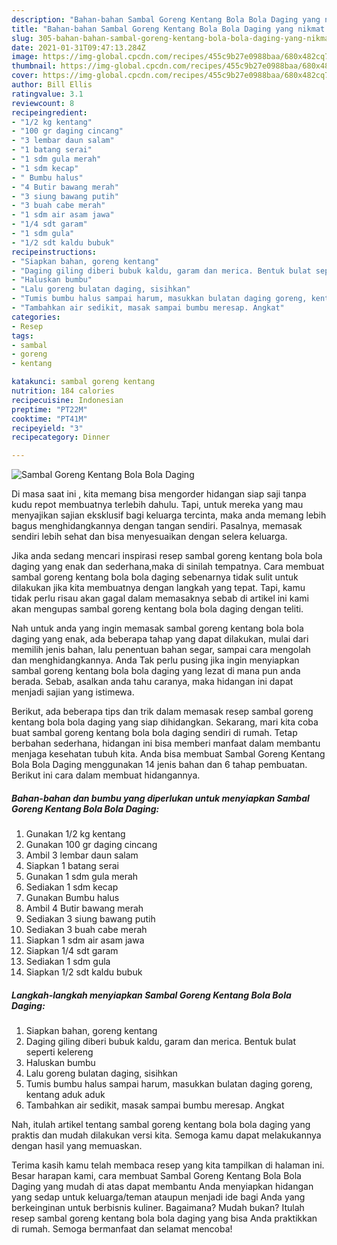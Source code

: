 ```yaml
---
description: "Bahan-bahan Sambal Goreng Kentang Bola Bola Daging yang nikmat dan Mudah Dibuat"
title: "Bahan-bahan Sambal Goreng Kentang Bola Bola Daging yang nikmat dan Mudah Dibuat"
slug: 305-bahan-bahan-sambal-goreng-kentang-bola-bola-daging-yang-nikmat-dan-mudah-dibuat
date: 2021-01-31T09:47:13.284Z
image: https://img-global.cpcdn.com/recipes/455c9b27e0988baa/680x482cq70/sambal-goreng-kentang-bola-bola-daging-foto-resep-utama.jpg
thumbnail: https://img-global.cpcdn.com/recipes/455c9b27e0988baa/680x482cq70/sambal-goreng-kentang-bola-bola-daging-foto-resep-utama.jpg
cover: https://img-global.cpcdn.com/recipes/455c9b27e0988baa/680x482cq70/sambal-goreng-kentang-bola-bola-daging-foto-resep-utama.jpg
author: Bill Ellis
ratingvalue: 3.1
reviewcount: 8
recipeingredient:
- "1/2 kg kentang"
- "100 gr daging cincang"
- "3 lembar daun salam"
- "1 batang serai"
- "1 sdm gula merah"
- "1 sdm kecap"
- " Bumbu halus"
- "4 Butir bawang merah"
- "3 siung bawang putih"
- "3 buah cabe merah"
- "1 sdm air asam jawa"
- "1/4 sdt garam"
- "1 sdm gula"
- "1/2 sdt kaldu bubuk"
recipeinstructions:
- "Siapkan bahan, goreng kentang"
- "Daging giling diberi bubuk kaldu, garam dan merica. Bentuk bulat seperti kelereng"
- "Haluskan bumbu"
- "Lalu goreng bulatan daging, sisihkan"
- "Tumis bumbu halus sampai harum, masukkan bulatan daging goreng, kentang aduk aduk"
- "Tambahkan air sedikit, masak sampai bumbu meresap. Angkat"
categories:
- Resep
tags:
- sambal
- goreng
- kentang

katakunci: sambal goreng kentang 
nutrition: 184 calories
recipecuisine: Indonesian
preptime: "PT22M"
cooktime: "PT41M"
recipeyield: "3"
recipecategory: Dinner

---
```



![Sambal Goreng Kentang Bola Bola Daging](https://img-global.cpcdn.com/recipes/455c9b27e0988baa/680x482cq70/sambal-goreng-kentang-bola-bola-daging-foto-resep-utama.jpg)

Di masa  saat ini , kita memang bisa mengorder hidangan siap saji tanpa kudu repot membuatnya terlebih dahulu. Tapi, untuk mereka yang mau menyajikan sajian eksklusif bagi keluarga tercinta, maka anda memang lebih bagus menghidangkannya dengan tangan sendiri. Pasalnya, memasak sendiri lebih sehat dan bisa menyesuaikan dengan selera keluarga.

Jika anda sedang mencari inspirasi resep sambal goreng kentang bola bola daging yang enak dan sederhana,maka di sinilah tempatnya. Cara membuat sambal goreng kentang bola bola daging  sebenarnya tidak sulit untuk dilakukan jika kita membuatnya dengan langkah yang tepat. Tapi, kamu tidak perlu risau akan gagal dalam memasaknya 
sebab di artikel ini kami akan mengupas sambal goreng kentang bola bola daging dengan teliti.  



Nah untuk anda yang ingin memasak sambal goreng kentang bola bola daging yang enak, ada beberapa tahap yang dapat dilakukan, mulai dari memilih jenis bahan, lalu penentuan bahan segar, sampai cara mengolah dan menghidangkannya. Anda Tak perlu pusing jika ingin menyiapkan sambal goreng kentang bola bola daging yang lezat di mana pun anda berada. Sebab, asalkan anda  tahu caranya, maka hidangan ini dapat menjadi sajian yang istimewa.

Berikut, ada beberapa tips dan trik dalam memasak resep sambal goreng kentang bola bola daging yang siap dihidangkan. Sekarang, mari kita coba buat sambal goreng kentang bola bola daging sendiri di rumah. Tetap berbahan sederhana, hidangan ini bisa memberi manfaat dalam membantu menjaga kesehatan tubuh kita. Anda bisa membuat Sambal Goreng Kentang Bola Bola Daging menggunakan 14 jenis bahan dan 6 tahap pembuatan. Berikut ini cara dalam membuat hidangannya.

<!--inarticleads1-->

##### Bahan-bahan dan bumbu yang diperlukan untuk menyiapkan Sambal Goreng Kentang Bola Bola Daging:

1. Gunakan 1/2 kg kentang
1. Gunakan 100 gr daging cincang
1. Ambil 3 lembar daun salam
1. Siapkan 1 batang serai
1. Gunakan 1 sdm gula merah
1. Sediakan 1 sdm kecap
1. Gunakan  Bumbu halus
1. Ambil 4 Butir bawang merah
1. Sediakan 3 siung bawang putih
1. Sediakan 3 buah cabe merah
1. Siapkan 1 sdm air asam jawa
1. Siapkan 1/4 sdt garam
1. Sediakan 1 sdm gula
1. Siapkan 1/2 sdt kaldu bubuk




<!--inarticleads2-->

##### Langkah-langkah menyiapkan Sambal Goreng Kentang Bola Bola Daging:

1. Siapkan bahan, goreng kentang
1. Daging giling diberi bubuk kaldu, garam dan merica. Bentuk bulat seperti kelereng
1. Haluskan bumbu
1. Lalu goreng bulatan daging, sisihkan
1. Tumis bumbu halus sampai harum, masukkan bulatan daging goreng, kentang aduk aduk
1. Tambahkan air sedikit, masak sampai bumbu meresap. Angkat




Nah, itulah artikel tentang  sambal goreng kentang bola bola daging  yang praktis dan mudah dilakukan versi kita. Semoga kamu dapat melakukannya dengan hasil yang memuaskan. 

Terima kasih kamu telah membaca resep yang kita tampilkan di halaman ini. Besar harapan kami, cara membuat  Sambal Goreng Kentang Bola Bola Daging yang mudah di atas dapat membantu Anda menyiapkan hidangan yang sedap untuk keluarga/teman ataupun menjadi ide bagi Anda yang berkeinginan untuk berbisnis kuliner. Bagaimana? Mudah bukan? Itulah resep sambal goreng kentang bola bola daging yang bisa Anda praktikkan di rumah. Semoga bermanfaat dan selamat mencoba!


